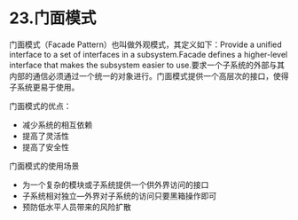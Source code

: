 # 23.门面模式

门面模式（Facade Pattern）也叫做外观模式，其定义如下：Provide a unified interface to a set of interfaces in  a subsystem.Facade defines a higher-level interface that makes the subsystem easier to use.要求一个子系统的外部与其内部的通信必须通过一个统一的对象进行。门面模式提供一个高层次的接口，使得子系统更易于使用。

门面模式的优点：

+ 减少系统的相互依赖
+ 提高了灵活性
+ 提高了安全性

门面模式的使用场景

+ 为一个复杂的模块或子系统提供一个供外界访问的接口
+ 子系统相对独立—外界对子系统的访问只要黑箱操作即可
+ 预防低水平人员带来的风险扩散